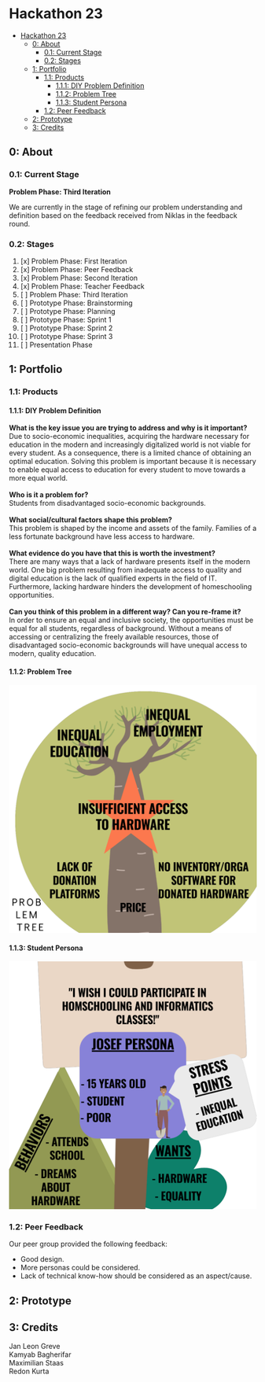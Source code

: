 # Hackathon 23

<!-- TOC -->
* [Hackathon 23](#hackathon-23)
  * [0: About](#0-about)
    * [0.1: Current Stage](#01-current-stage)
    * [0.2: Stages](#02-stages)
  * [1: Portfolio](#1-portfolio)
    * [1.1: Products](#11-products)
      * [1.1.1: DIY Problem Definition](#111-diy-problem-definition)
      * [1.1.2: Problem Tree](#112-problem-tree)
      * [1.1.3: Student Persona](#113-student-persona)
    * [1.2: Peer Feedback](#12-peer-feedback)
  * [2: Prototype](#2-prototype)
  * [3: Credits](#3-credits)
<!-- TOC -->

## 0: About
### 0.1: Current Stage
**Problem Phase: Third Iteration**

We are currently in the stage of refining our problem understanding and definition based on
the feedback received from Niklas in the feedback round.

### 0.2: Stages
1. [x] Problem Phase: First Iteration
2. [x] Problem Phase: Peer Feedback
3. [x] Problem Phase: Second Iteration
4. [x] Problem Phase: Teacher Feedback
5. [ ] Problem Phase: Third Iteration
6. [ ] Prototype Phase: Brainstorming
7. [ ] Prototype Phase: Planning
8. [ ] Prototype Phase: Sprint 1
9. [ ] Prototype Phase: Sprint 2
10. [ ] Prototype Phase: Sprint 3
11. [ ] Presentation Phase

## 1: Portfolio

### 1.1: Products

#### 1.1.1: DIY Problem Definition

**What is the key issue you are trying to address and why is it important?**\
Due to socio-economic inequalities, acquiring the hardware necessary for education in the modern and increasingly digitalized world is not viable for every student.
As a consequence, there is a limited chance of obtaining an optimal education.
Solving this problem is important because it is necessary to enable equal access to education for every student to move towards a more equal world.\
\
**Who is it a problem for?**\
Students from disadvantaged socio-economic backgrounds.\
\
**What social/cultural factors shape this problem?**\
This problem is shaped by the income and assets of the family.
Families of a less fortunate background have less access to hardware.\
\
**What evidence do you have that this is worth the investment?**\
There are many ways that a lack of hardware presents itself in the modern world.
One big problem resulting from inadequate access to quality and digital education is the lack of qualified experts in the field of IT.
Furthermore, lacking hardware hinders the development of homeschooling opportunities.\
\
**Can you think of this problem in a different way? Can you re-frame it?**\
In order to ensure an equal and inclusive society, the opportunities must be equal for all students, regardless of background.
Without a means of accessing or centralizing the freely available resources, those of disadvantaged socio-economic backgrounds will have unequal access to modern, quality education.

#### 1.1.2: Problem Tree

![Problem Tree](portfolio/problem_tree.png)

#### 1.1.3: Student Persona

![Student Persona](portfolio/persona_student.png)

### 1.2: Peer Feedback

Our peer group provided the following feedback:

- Good design.
- More personas could be considered.
- Lack of technical know-how should be considered as an aspect/cause.

## 2: Prototype

## 3: Credits

Jan Leon Greve\
Kamyab Bagherifar\
Maximilian Staas\
Redon Kurta
